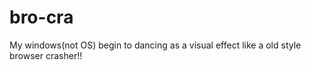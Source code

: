 bro-cra
=======

My windows(not OS) begin to dancing as a visual effect like a old style browser crasher!!
